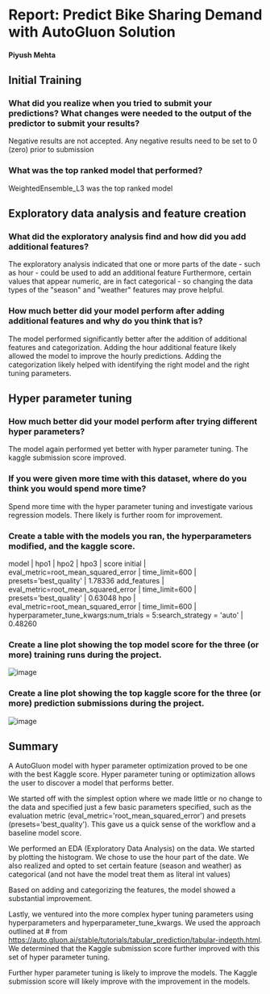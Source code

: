 # Report: Predict Bike Sharing Demand with AutoGluon Solution
#### Piyush Mehta

## Initial Training
### What did you realize when you tried to submit your predictions? What changes were needed to the output of the predictor to submit your results?
Negative results are not accepted. Any negative results need to be set to 0 (zero) prior to submission

### What was the top ranked model that performed?
WeightedEnsemble_L3 was the top ranked model

## Exploratory data analysis and feature creation
### What did the exploratory analysis find and how did you add additional features?
The exploratory analysis indicated that one or more parts of the date - such as hour - could be used to add an additional feature
Furthermore, certain values that appear numeric, are in fact categorical - so changing the data types of the "season" and "weather" features may prove helpful.

### How much better did your model perform after adding additional features and why do you think that is?
The model performed significantly better after the addition of additional features and categorization. Adding the hour additional feature likely allowed the model to improve the hourly predictions. Adding the categorization likely helped with identifying the right model and the right tuning parameters.

## Hyper parameter tuning
### How much better did your model perform after trying different hyper parameters?
The model again performed yet better with hyper parameter tuning. The kaggle submission score improved.

### If you were given more time with this dataset, where do you think you would spend more time?
Spend more time with the hyper parameter tuning and investigate various regression models. There likely is further room for improvement.

### Create a table with the models you ran, the hyperparameters modified, and the kaggle score.

model	       | hpo1	                               | hpo2	          | hpo3	                                                             | score
initial      | eval_metric=root_mean_squared_error | time_limit=600 | presets='best_quality'                                             | 1.78336
add_features | eval_metric=root_mean_squared_error | time_limit=600	| presets='best_quality'                                             | 0.63048
hpo	         | eval_metric=root_mean_squared_error | time_limit=600	| hyperparameter_tune_kwargs:num_trials = 5:search_strategy = 'auto' | 0.48260	

### Create a line plot showing the top model score for the three (or more) training runs during the project.

![image](https://user-images.githubusercontent.com/17679107/216824941-235f8fae-ad91-4ac1-b29f-f6f3e373e8e6.png)

### Create a line plot showing the top kaggle score for the three (or more) prediction submissions during the project.

![image](https://user-images.githubusercontent.com/17679107/216824994-971ebe53-4062-4dce-bdfa-81540a2e0453.png)

## Summary

A AutoGluon model with hyper parameter optimization proved to be one with the best Kaggle score. Hyper parameter tuning or optimization allows the user to discover a model that performs better.

We started off with the simplest option where we made little or no change to the data and specified just a few basic parameters specified, such as the evaluation metric (eval_metric='root_mean_squared_error') and presets (presets='best_quality'). This gave us a quick sense of the workflow and a baseline model score.

We performed an EDA (Exploratory Data Analysis) on the data. We started by plotting the histogram. We chose to use the hour part of the date. We also realized and opted to set certain feature (season and weather) as categorical (and not have the model treat them as literal int values)

Based on adding and categorizing the features, the model showed a substantial improvement.

Lastly, we ventured into the more complex hyper tuning parameters using hyperparameters and hyperparameter_tune_kwargs. We used the approach outlined at # from https://auto.gluon.ai/stable/tutorials/tabular_prediction/tabular-indepth.html. We determined that the Kaggle submission score further improved with this set of hyper parameter tuning.

Further hyper parameter tuning is likely to improve the models. The Kaggle submission score will likely improve with the improvement in the models.
